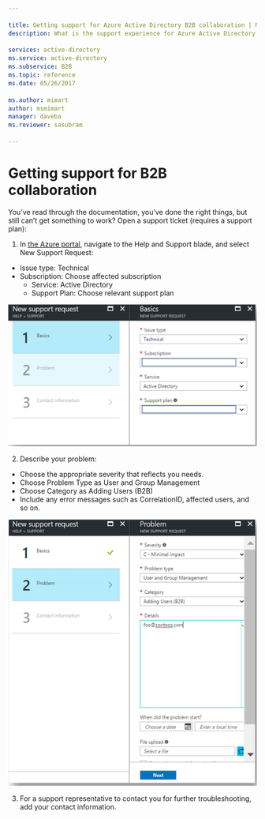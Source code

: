 ```yaml
---

title: Getting support for Azure Active Directory B2B collaboration | Microsoft Docs
description: What is the support experience for Azure Active Directory B2B collaboration?

services: active-directory
ms.service: active-directory
ms.subservice: B2B
ms.topic: reference
ms.date: 05/26/2017

ms.author: mimart
author: msmimart
manager: daveba
ms.reviewer: sasubram

---
```


# Getting support for B2B collaboration

You’ve read through the documentation, you’ve done the right things, but still can’t get something to work? Open a support ticket (requires a support plan):

1. In [the Azure portal](https://portal.azure.com), navigate to the Help and Support blade, and select New Support Request:
  - Issue type: Technical
  - Subscription: Choose affected subscription
    - Service: Active Directory
    - Support Plan: Choose relevant support plan

  ![new support request](media/get-support/new-support-request.png)

2. Describe your problem:
  - Choose the appropriate severity that reflects you needs.
  - Choose Problem Type as User and Group Management
  - Choose Category as Adding Users (B2B)
  - Include any error messages such as CorrelationID, affected users, and so on.

  ![support ticket problem description](media/get-support/problem-description.png)

3. For a support representative to contact you for further troubleshooting, add your contact information.
